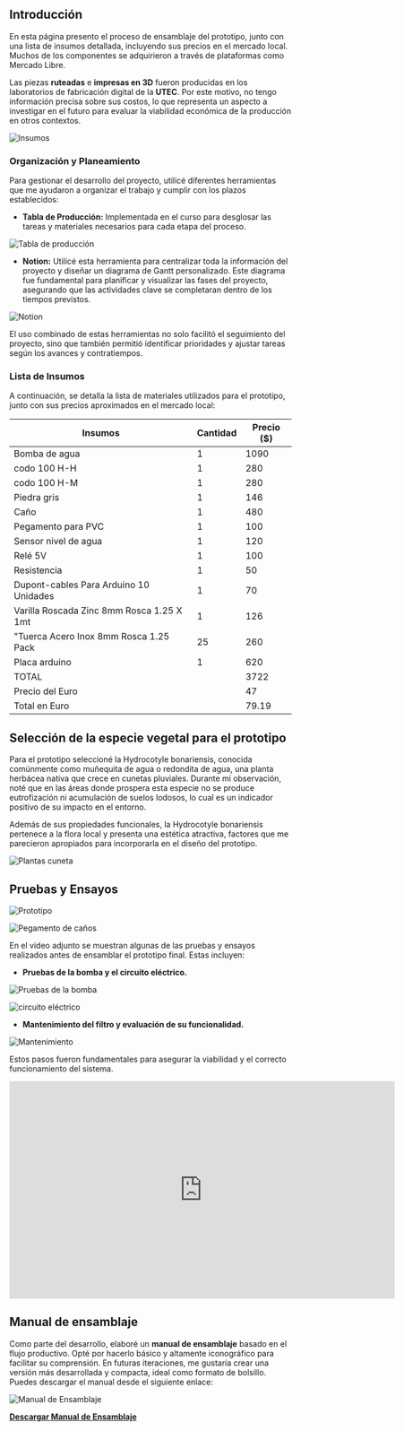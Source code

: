 
## Introducción

En esta página presento el proceso de ensamblaje del prototipo, junto con una lista de insumos detallada, incluyendo sus precios en el mercado local. Muchos de los componentes se adquirieron a través de plataformas como Mercado Libre.

Las piezas **ruteadas** e **impresas en 3D** fueron producidas en los laboratorios de fabricación digital de la **UTEC**. Por este motivo, no tengo información precisa sobre sus costos, lo que representa un aspecto a investigar en el futuro para evaluar la viabilidad económica de la producción en otros contextos.

![Insumos](../images/PI_IMG/Ensamblaje/insumos_.png)

### Organización y Planeamiento

Para gestionar el desarrollo del proyecto, utilicé diferentes herramientas que me ayudaron a organizar el trabajo y cumplir con los plazos establecidos:  

- **Tabla de Producción:** Implementada en el curso para desglosar las tareas y materiales necesarios para cada etapa del proceso.  

![Tabla de producción](../images/PI_IMG/Ensamblaje/tabla_produccion.png)

- **Notion:** Utilicé esta herramienta para centralizar toda la información del proyecto y diseñar un diagrama de Gantt personalizado. Este diagrama fue fundamental para planificar y visualizar las fases del proyecto, asegurando que las actividades clave se completaran dentro de los tiempos previstos.  

![Notion](../images/PI_IMG/Ensamblaje/gant_.png)

El uso combinado de estas herramientas no solo facilitó el seguimiento del proyecto, sino que también permitió identificar prioridades y ajustar tareas según los avances y contratiempos.


### Lista de Insumos 
A continuación, se detalla la lista de materiales utilizados para el prototipo, junto con sus precios aproximados en el mercado local:

<table>
        <thead>
            <tr>
                <th>Insumos</th>
                <th>Cantidad</th>
                <th>Precio ($)</th>
            </tr>
        </thead>
        <tbody>
            <tr>
                <td>Bomba de agua</td>
                <td>1</td>
                <td>1090</td>
            </tr>
            <tr>
                <td>codo 100 H-H</td>
                <td>1</td>
                <td>280</td>
            </tr>
            <tr>
                <td>codo 100 H-M</td>
                <td>1</td>
                <td>280</td>
            </tr>
            <tr>
                <td>Piedra gris</td>
                <td>1</td>
                <td>146</td>
            </tr>
            <tr>
                <td>Caño</td>
                <td>1</td>
                <td>480</td>
            </tr>
            <tr>
                <td>Pegamento para PVC</td>
                <td>1</td>
                <td>100</td>
            </tr>
            <tr>
                <td>Sensor nivel de agua</td>
                <td>1</td>
                <td>120</td>
            </tr>
            <tr>
                <td>Relé 5V</td>
                <td>1</td>
                <td>100</td>
            </tr>
            <tr>
                <td>Resistencia</td>
                <td>1</td>
                <td>50</td>
            </tr>
            <tr>
                <td>Dupont-cables Para Arduino 10 Unidades</td>
                <td>1</td>
                <td>70</td>
            </tr>
             <tr>
                <td>Varilla Roscada Zinc 8mm Rosca 1.25 X 1mt</td>
                <td>1</td>
                <td>126</td>
            </tr>
             <tr>
                <td>"Tuerca Acero Inox 8mm Rosca 1.25 Pack </td>
                <td>25</td>
                <td>260</td>
            </tr>
            <tr>
                <td>Placa arduino</td>
                <td>1</td>
                <td>620</td>
            </tr>
            <tr class="total">
                <td>TOTAL</td>
                <td></td>
                <td>3722</td>
            </tr>
            <tr class="total">
                <td>Precio del Euro</td>
                <td></td>
                <td>47</td>
            </tr>
            <tr class="total">
                <td>Total en Euro</td>
                <td></td>
                <td>79.19</td>
            </tr>
        </tbody>
</table>


## Selección de la especie vegetal para el prototipo

Para el prototipo seleccioné la Hydrocotyle bonariensis, conocida comúnmente como muñequita de agua o redondita de agua, una planta herbácea nativa que crece en cunetas pluviales. Durante mi observación, noté que en las áreas donde prospera esta especie no se produce eutrofización ni acumulación de suelos lodosos, lo cual es un indicador positivo de su impacto en el entorno.

Además de sus propiedades funcionales, la Hydrocotyle bonariensis pertenece a la flora local y presenta una estética atractiva, factores que me parecieron apropiados para incorporarla en el diseño del prototipo.

![Plantas cuneta](../images/PI_IMG/Ensamblaje/plantas_cuneta.png)

## Pruebas y Ensayos
![Prototipo](../images/PI_IMG/Ensamblaje/proceso.png)

![Pegamento de caños](../images/PI_IMG/Ensamblaje/pegamento_de_caños.jpg)

En el video adjunto se muestran algunas de las pruebas y ensayos realizados antes de ensamblar el prototipo final. Estas incluyen:
  
- **Pruebas de la bomba y el circuito eléctrico.** 

![Pruebas de la bomba](../images/PI_IMG/Ensamblaje/prueba_bomba.png)

![circuito eléctrico](../images/PI_IMG/Ensamblaje/electronico02.png)


- **Mantenimiento del filtro y evaluación de su funcionalidad.** 

![Mantenimiento](../images/PI_IMG/Ensamblaje/Mantenimiento.jpg)

Estos pasos fueron fundamentales para asegurar la viabilidad y el correcto funcionamiento del sistema.

<iframe width="688" height="388"
src="https://www.youtube.com/embed/yK3vQS_ltQw?si=NwHAIi9ug4bTfs48" title="YouTube video player" frameborder="0" allow="accelerometer; autoplay; clipboard-write; encrypted-media; gyroscope; picture-in-picture; web-share" referrerpolicy="strict-origin-when-cross-origin" allowfullscreen></iframe>

## Manual de ensamblaje

Como parte del desarrollo, elaboré un **manual de ensamblaje** basado en el flujo productivo. Opté por hacerlo básico y altamente iconográfico para facilitar su comprensión. En futuras iteraciones, me gustaría crear una versión más desarrollada y compacta, ideal como formato de bolsillo. Puedes descargar el manual desde el siguiente enlace: 

![Manual de Ensamblaje](../images/PI_IMG/Ensamblaje/flujo_productivo.png)

[**Descargar Manual de Ensamblaje**](<../Descargas/PROYECTO FINAL/FLUJO_PRODUCTIVO_POMPE.pdf>)






